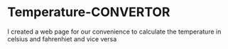 # Temperature-CONVERTOR
I created a web page for our convenience to calculate the temperature in celsius and fahrenhiet and vice versa
